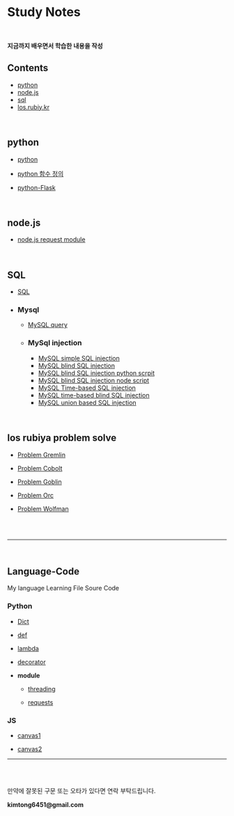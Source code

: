# Study Notes

<br>

__지금까지 배우면서 학습한 내용을 작성__

## Contents

+ [python](#python)
+ [node.js](#node.js)
+ [sql](#sql)
+ [los.rubiy.kr](#los%20rubiya%20problem%20solve)

<br>

## python

+ [python](https://github.com/kimminwyk/Study-notes/tree/master/Python)

+ [python 함수 정의](https://github.com/kimminwyk/Study-notes/tree/master/Python/Python-function)
<!-- 현재 작성중
+ [Python Class](https://github.com/kimminwyk/Study-notes/tree/master/Python/Python-Class/)
-->

+ [python-Flask](https://github.com/kimminwyk/Study-notes/tree/master/Python/Python-Flask)

<br>

## node.js

+ [node.js request module](https://github.com/kimminwyk/Study-notes/tree/master/Node.js/request)

<br>

## SQL

+ [SQL](https://github.com/kimminwyk/Study-notes/tree/master/SQL/)

+ ### Mysql

  + [MySQL query](https://github.com/kimminwyk/Study-notes/tree/master/SQL/MYSQL/MYSQL-Query)

  + ### MySql injection

    + [MySQL simple SQL injection](https://github.com/kimminwyk/Study-notes/tree/master/SQL/MYSQL/MYSQL-SQL-injection/simple-sql-injection)
    + [MySQL blind SQL injection](https://github.com/kimminwyk/Study-notes/tree/master/SQL/MYSQL/MYSQL-SQL-injection/time-based-sql-injection)
    + [MySQL blind SQL injection python scrpit](https://github.com/kimminwyk/Study-notes/tree/master/SQL/MYSQL/MYSQL-SQL-injection/blind-sql-injection)
    + [MySQL blind SQL injection node script](https://github.com/kimminwyk/Study-notes/blob/master/SQL/MYSQL/MYSQL-SQL-injection/blind-sql-injection/blind-sql-injection-node_js-script.md)
    + [MySQL Time-based SQL injection](https://github.com/kimminwyk/Study-notes/tree/master/SQL/MYSQL/MYSQL-SQL-injection/time-based-sql-injection)
    + [MySQL time-based blind SQL injection](https://github.com/kimminwyk/Study-notes/tree/master/SQL/MYSQL/MYSQL-SQL-injection/time-based-blind-sql-injection)
    + [MySQL union based SQL injection](https://github.com/kimminwyk/Study-notes/tree/master/SQL/MYSQL/MYSQL-SQL-injection/union-sql-injection)

<br>

## los rubiya problem solve

+ [Problem Gremlin](https://github.com/kimminwyk/Study-notes/tree/master/los.rubiya.kr-problem-solving/1-gremlin)

+ [Problem Cobolt](https://github.com/kimminwyk/Study-notes/tree/master/los.rubiya.kr-problem-solving/2-cobolt)

+ [Problem Goblin](https://github.com/kimminwyk/Study-notes/tree/master/los.rubiya.kr-problem-solving/3-goblin)

+ [Problem Orc](https://github.com/kimminwyk/Study-notes/tree/master/los.rubiya.kr-problem-solving/4-orc)

+ [Problem Wolfman](https://github.com/kimminwyk/Study-notes/tree/master/los.rubiya.kr-problem-solving/5-wolfman)

<br><br>

* * *

<br>

## Language-Code

My language Learning File Soure Code

### Python

+ [Dict](https://github.com/kimminwyk/Study-notes/blob/Language-code/python/Dict.py)

+ [def](https://github.com/kimminwyk/Study-notes/blob/Language-code/python/def.py)

+ [lambda](https://github.com/kimminwyk/Study-notes/blob/Language-code/python/lambda.py)

+ [decorator](https://github.com/kimminwyk/Study-notes/blob/Language-code/python/decorator.py)

+ __module__

    + [threading](https://github.com/kimminwyk/Study-notes/blob/Language-code/python/_threading/)

    + [requests](https://github.com/kimminwyk/Study-notes/blob/Language-code/python/_requests/)

### JS

+ [canvas1](https://github.com/kimminwyk/Study-notes/blob/Language-code/JS/canvas1)

+ [canvas2](https://github.com/kimminwyk/Study-notes/blob/Language-code/JS/canvas2)

* * *

<br><br>

만약에 잘못된 구문 또는 오타가 있다면 연락 부탁드립니다.

__kimtong6451@gmail.com__
